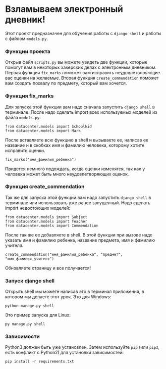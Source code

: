 # Взламываем электронный дневник!

Этот проект предназначен для обучения работы с `django shell` и работы с файлом `models.py`.

### Функции проекта

Открыв файл `scripts.py` вы можете увидеть две функции, которые помогут вам в некоторых хакерских делах с электронным дневником. Первая функция `fix_marks` поможет вам исправить неудовлетворяющие вас оценки на желаемые. Вторая функция `create_commendation` поможет вам создать похвалу по предмету, который вам хочется.

### Функция fix_marks

Для запуска этой функции вам надо сначала запустить `django shell` в терминале. После надо сделать import всех используемых моделей из файла `models.py`:

```
from datacenter.models import Schoolkid
from datacenter.models import Mark
```

После вставляете всю функцию в shell и вызываете ее, написав ее название и в скобках имя и фамилию человека, которому хотите исправить оценки. 

```
fix_marks("имя_фамилия_ребенка")
```

Придется немного подождать, когда оценки изменятся, так как у человека может быть много неудовлетворяющих оценок.

### Функция create_commendation

Так же для запуска этой функции вам надо запустить `django shell` в терминале или использовать уже ранее запущенный. Надо сделать import недостоющих моделей:

```
from datacenter.models import Subject
from datacenter.models import Teacher
from datacenter.models import Commendation
```

После так же ее добавляете в shell. В этой функции при вызове надо указать имя и фамилию ребенка, название предмета, имя и фамилию учителя.

```
create_commendation("имя_фамилия_ребенка", "предмет", "имя_фамилия_учителя")
```

Обновляете страницу и все получается!

### Запуск django shell

Открыть shell мы можете написав это в терминал приложения, в котором мы делаете этот урок. Это для Windows:

```
python manage.py shell
```

Это пример запуска для Linux:

```
py manage.py shell
```

### Зависимости

Python3 должен быть уже установлен.
Затем используйте `pip` (или `pip3`, есть конфликт с Python2) для 
установки зависимостей:

```
pip install -r requirements.txt
```
